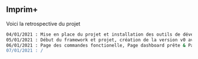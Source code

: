 ## Imprim+



Voici la retrospective du projet

```bash
04/01/2021 : Mise en place du projet et installation des outils de développement
05/01/2021 : Début du framework et projet, création de la version v0 avec quelques fonctionnalitées
06/01/2021 : Page des commandes fonctionelle, Page dashboard prête & Page chiffre d 'affaire en construction
07/01/2021 : /
```
